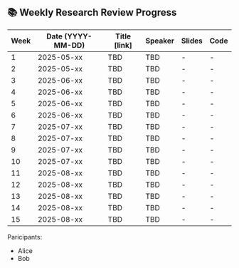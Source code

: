 
## 📚 Weekly Research Review Progress

| Week | Date (YYYY-MM-DD)       | Title [link]                                      | Speaker | Slides | Code |
|------|------------|------------------------------------------------|--------|----------|-----------|
| 1 | 2025-05-xx| TBD | TBD    | -        | -         |
| 2 | 2025-05-xx | TBD | TBD    | -        | -         |
| 3 | 2025-06-xx | TBD | TBD    | -        | -         |
| 4 | 2025-06-xx| TBD | TBD    | -        | -         |
| 5 | 2025-06-xx | TBD | TBD    | -        | -         |
| 6 | 2025-06-xx | TBD | TBD    | -        | -         |
| 7 | 2025-07-xx| TBD | TBD    | -        | -         |
| 8 | 2025-07-xx | TBD | TBD    | -        | -         |
| 9 | 2025-07-xx | TBD | TBD    | -        | -         |
| 10 | 2025-07-xx | TBD | TBD    | -        | -         |
| 11 | 2025-08-xx | TBD | TBD    | -        | -         |
| 12 | 2025-08-xx| TBD | TBD    | -        | -         |
| 13 | 2025-08-xx | TBD | TBD    | -        | -         |
| 14 | 2025-08-xx| TBD | TBD    | -        | -         |
| 15 | 2025-08-xx | TBD | TBD    | -        | -         |

Paricipants: 
- Alice
- Bob
